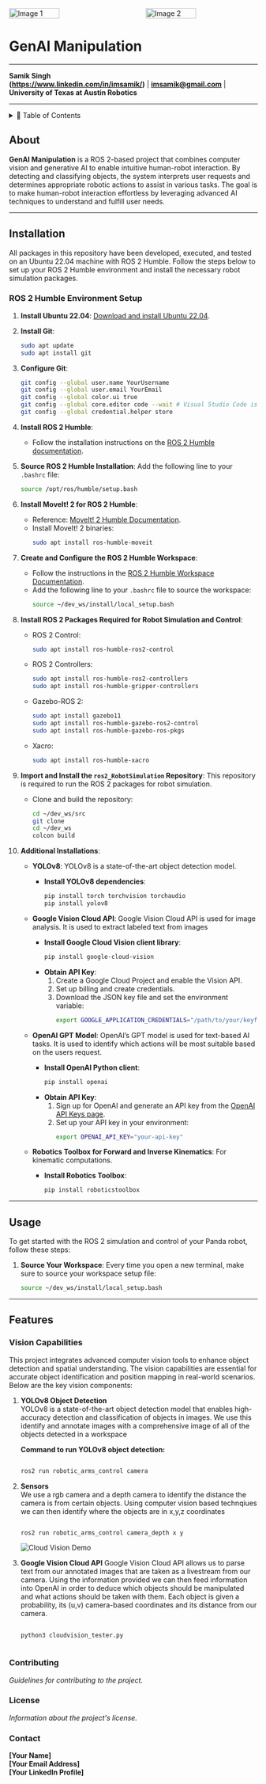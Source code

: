 <div style="display: flex; justify-content: space-between;">
  <img src="https://github.com/user-attachments/assets/e1db0d14-f7c4-4e46-8c86-119dbb68d517" alt="Image 1" style="width: 45%;"/>
  <img src="https://github.com/user-attachments/assets/f6d16c54-43b4-4265-8099-f7bdd3d6e75d" alt="Image 2" style="width: 45%;"/>
</div>

# GenAI Manipulation

---

**Samik Singh**  
**(https://www.linkedin.com/in/imsamik/)** | **imsamik@gmail.com** | **University of Texas at Austin Robotics**

---

<details>
  <summary>📄 Table of Contents</summary>

  - [About](#about)
  - [Installation](#installation)
  - [Usage](#usage)
  - [Features](#features)
  - [Contributing](#contributing)
  - [License](#license)
  - [Contact](#contact)

</details>

## About

**GenAI Manipulation** is a ROS 2-based project that combines computer vision and generative AI to enable intuitive human-robot interaction. By detecting and classifying objects, the system interprets user requests and determines appropriate robotic actions to assist in various tasks. The goal is to make human-robot interaction effortless by leveraging advanced AI techniques to understand and fulfill user needs.

---
## Installation

All packages in this repository have been developed, executed, and tested on an Ubuntu 22.04 machine with ROS 2 Humble. Follow the steps below to set up your ROS 2 Humble environment and install the necessary robot simulation packages.

### ROS 2 Humble Environment Setup

1. **Install Ubuntu 22.04**: [Download and install Ubuntu 22.04](https://ubuntu.com/desktop).

2. **Install Git**:
    ```bash
    sudo apt update
    sudo apt install git
    ```

3. **Configure Git**:
    ```bash
    git config --global user.name YourUsername
    git config --global user.email YourEmail
    git config --global color.ui true
    git config --global core.editor code --wait # Visual Studio Code is recommended.
    git config --global credential.helper store
    ```

4. **Install ROS 2 Humble**:
    - Follow the installation instructions on the [ROS 2 Humble documentation](https://docs.ros.org/en/humble/Installation.html).

5. **Source ROS 2 Humble Installation**:
    Add the following line to your `.bashrc` file:
    ```bash
    source /opt/ros/humble/setup.bash
    ```

6. **Install MoveIt! 2 for ROS 2 Humble**:
    - Reference: [MoveIt! 2 Humble Documentation](https://moveit.ros.org/documentation/).
    - Install MoveIt! 2 binaries:
      ```bash
      sudo apt install ros-humble-moveit
      ```

7. **Create and Configure the ROS 2 Humble Workspace**:
    - Follow the instructions in the [ROS 2 Humble Workspace Documentation](https://docs.ros.org/en/humble/Creating-A-Workspace.html).
    - Add the following line to your `.bashrc` file to source the workspace:
      ```bash
      source ~/dev_ws/install/local_setup.bash
      ```

8. **Install ROS 2 Packages Required for Robot Simulation and Control**:
    - ROS 2 Control:
      ```bash
      sudo apt install ros-humble-ros2-control
      ```
    - ROS 2 Controllers:
      ```bash
      sudo apt install ros-humble-ros2-controllers
      sudo apt install ros-humble-gripper-controllers
      ```
    - Gazebo-ROS 2:
      ```bash
      sudo apt install gazebo11
      sudo apt install ros-humble-gazebo-ros2-control
      sudo apt install ros-humble-gazebo-ros-pkgs
      ```
    - Xacro:
      ```bash
      sudo apt install ros-humble-xacro
      ```

9. **Import and Install the `ros2_RobotSimulation` Repository**:
    This repository is required to run the ROS 2 packages for robot simulation.
    - Clone and build the repository:
      ```bash
      cd ~/dev_ws/src
      git clone 
      cd ~/dev_ws
      colcon build
      ```

10. **Additional Installations**:

    - **YOLOv8**:
      YOLOv8 is a state-of-the-art object detection model. 
      - **Install YOLOv8 dependencies**:
        ```bash
        pip install torch torchvision torchaudio
        pip install yolov8
        ```

    - **Google Vision Cloud API**:
      Google Vision Cloud API is used for image analysis. It is used to extract labeled text from images
      - **Install Google Cloud Vision client library**:
        ```bash
        pip install google-cloud-vision
        ```
      - **Obtain API Key**:
        1. Create a Google Cloud Project and enable the Vision API.
        2. Set up billing and create credentials.
        3. Download the JSON key file and set the environment variable:
           ```bash
           export GOOGLE_APPLICATION_CREDENTIALS="/path/to/your/keyfile.json"
           ```

    - **OpenAI GPT Model**:
      OpenAI’s GPT model is used for text-based AI tasks. It is used to identify which actions will be most suitable based on the users request.
      - **Install OpenAI Python client**:
        ```bash
        pip install openai
        ```
      - **Obtain API Key**:
        1. Sign up for OpenAI and generate an API key from the [OpenAI API Keys page](https://platform.openai.com/account/api-keys).
        2. Set up your API key in your environment:
           ```bash
           export OPENAI_API_KEY="your-api-key"
           ```

    - **Robotics Toolbox for Forward and Inverse Kinematics**:
      For kinematic computations.
      - **Install Robotics Toolbox**:
        ```bash
        pip install roboticstoolbox
        ```

---

## Usage

To get started with the ROS 2 simulation and control of your Panda robot, follow these steps:

1. **Source Your Workspace**:
   Every time you open a new terminal, make sure to source your workspace setup file:
   ```bash
   source ~/dev_ws/install/local_setup.bash

---
## Features

### Vision Capabilities

This project integrates advanced computer vision tools to enhance object detection and spatial understanding. The vision capabilities are essential for accurate object identification and position mapping in real-world scenarios. Below are the key vision components:

1. **YOLOv8 Object Detection**  
   YOLOv8 is a state-of-the-art object detection model that enables high-accuracy detection and classification of objects in images. We use this identify and annotate images with a comprehensive
   image of all of the objects detected in a workspace

   **Command to run YOLOv8 object detection:**  
   ```bash
   
   ros2 run robotic_arms_control camera

2. **Sensors**                                                                                                                                                                              
   We use a rgb camera and a depth camera to identify the distance the camera is from certain objects. Using computer vision based technqiues we can then identify where the objects are in x,y,z
   coordinates
   ```bash
   
   ros2 run robotic_arms_control camera_depth x y
   ```
   ![Cloud Vision Demo](output.gif)



3. **Google Vision Cloud API**                                                                                                                                                                                                                        Google Vision Cloud API allows us to parse text from our annotated images that are taken as a livestream from our camera. Using the information provided we can then feed information into OpenAI in order to deduce which objects should be manipulated and what actions should be taken with them. Each object is given a probability, its (u,v) camera-based coordinates and its distance from our camera.                                                                                                                                                                       
   
   ```bash
    
   python3 cloudvision_tester.py

   
   
### Contributing

*Guidelines for contributing to the project.*

### License

*Information about the project's license.*

### Contact

**[Your Name]**  
**[Your Email Address]**  
**[Your LinkedIn Profile]**

